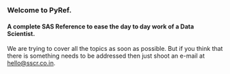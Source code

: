 ### Welcome to PyRef.
#### A complete SAS Reference to ease the day to day work of a Data Scientist.
We are trying to cover all the topics as soon as possible. But if you think that there is something needs to be addressed then just shoot an e-mail at hello@sscr.co.in.
